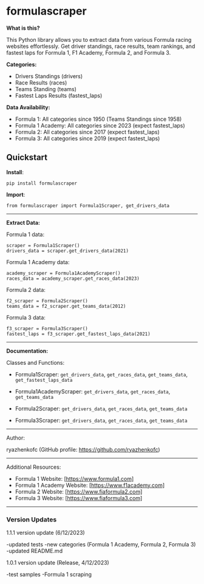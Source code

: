 # formulascraper #

**What is this?**

This Python library allows you to extract data from various Formula racing websites effortlessly. Get driver standings, race results, team rankings, and fastest laps for Formula 1, F1 Academy, Formula 2, and Formula 3.

**Categories:**

- Drivers Standings (drivers)
- Race Results (races)
- Teams Standing (teams)
- Fastest Laps Results (fastest_laps)


**Data Availability:**

- Formula 1: All categories since 1950 (Teams Standings since 1958)
- Formula 1 Academy: All categories since 2023 (expect fastest_laps)
- Formula 2: All categories since 2017 (expect fastest_laps)
- Formula 3: All categories since 2019 (expect fastest_laps)

## Quickstart ##

**Install**:

	pip install formulascraper

**Import**:

	from formulascraper import Formula1Scraper, get_drivers_data

----------

**Extract Data:**

 Formula 1 data:

	scraper = Formula1Scraper()
	drivers_data = scraper.get_drivers_data(2021)

 Formula 1 Academy data:

	academy_scraper = Formula1AcademyScraper()
	races_data = academy_scraper.get_races_data(2023)

 Formula 2 data:

	f2_scraper = Formula2Scraper()
	teams_data = f2_scraper.get_teams_data(2012)

 Formula 3 data:

	f3_scraper = Formula3Scraper()
	fastest_laps = f3_scraper.get_fastest_laps_data(2021)

----------

**Documentation:**

Classes and Functions:

- Formula1Scraper: `get_drivers_data`, `get_races_data`, `get_teams_data`, `get_fastest_laps_data`

- Formula1AcademyScraper: `get_drivers_data`, `get_races_data`, `get_teams_data`

- Formula2Scraper: `get_drivers_data`, `get_races_data`, `get_teams_data`

- Formula3Scraper: `get_drivers_data`, `get_races_data`, `get_teams_data`


----------

Author:

ryazhenkofc (GitHub profile: https://github.com/ryazhenkofc)

----------

Additional Resources:

-   Formula 1 Website: [https://www.formula1.com]
-   Formula 1 Academy Website: [https://www.f1academy.com]
-   Formula 2 Website: [https://www.fiaformula2.com]
-   Formula 3 Website: [https://www.fiaformula3.com]

----------
### Version Updates

1.1.1 version update (6/12/2023)

-updated tests
-new categories (Formula 1 Academy, Formula 2, Formula 3)
-updated README.md

1.0.1 version update (Release, 4/12/2023)

-test samples
-Formula 1 scraping


